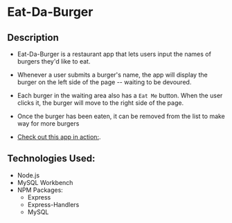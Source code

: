 # Eat-Da-Burger

## Description 

* Eat-Da-Burger is a restaurant app that lets users input the names of burgers they'd like to eat.

* Whenever a user submits a burger's name, the app will display the burger on the left side of the page -- waiting to be devoured.

* Each burger in the waiting area also has a `Eat Me` button. When the user clicks it, the burger will move to the right side of the page.

* Once the burger has been eaten, it can be removed from the list to make way for more burgers

* [Check out this app in action:](https://youtu.be/msvdn95x9OM).

## Technologies Used: 

* Node.js
* MySQL Workbench
* NPM Packages:
  * Express
  * Express-Handlers
  * MySQL
